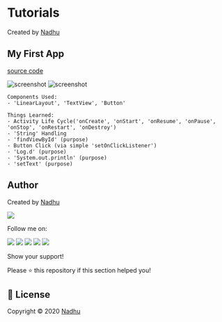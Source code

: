 # Tutorials
Created by [Nadhu](https://github.com/iamnadhu)

## My First App

[source code](https://github.com/iamnadhu/nadhu014-android/tree/master/tutorials/my-first-app)

![screenshot](https://github.com/iamnadhu/nadhu014-android/blob/master/screenshots/my-first-app/01.jpg)
![screenshot](https://github.com/iamnadhu/nadhu014-android/blob/master/screenshots/my-first-app/02.jpg)
```
Components Used:
- 'LinearLayout', 'TextView', 'Button'

Things Learned:
- Activity Life Cycle('onCreate', 'onStart', 'onResume', 'onPause', 'onStop', 'onRestart', 'onDestroy')
- 'String' Handling
- 'findViewById' (purpose)
- Button Click (via simple 'setOnClickListener')
- 'Log.d' (purpose)
- 'System.out.println' (purpose)
- 'setText' (purpose)
```

## Author 
Created by [Nadhu](https://github.com/iamnadhu)

[<img src="https://github.com/iamnadhu/nadhu014-android/blob/master/screenshots/private/nadhu.jpg">](https://github.com/iamnadhu)

Follow me on: 

[<img src="https://github.com/iamnadhu/nadhu014-android/blob/master/screenshots/private/instagram-icon.png">](https://www.instagram.com/iamnadhu/)
[<img src="https://github.com/iamnadhu/nadhu014-android/blob/master/screenshots/private/whatsapp-icon.png">](https://api.whatsapp.com/send?phone=917293451396&lang=en)
[<img src="https://github.com/iamnadhu/nadhu014-android/blob/master/screenshots/private/facebook-icon.png">](https://www.facebook.com/iamnadhu/)
[<img src="https://github.com/iamnadhu/nadhu014-android/blob/master/screenshots/private/linkedin-icon.png">](https://www.linkedin.com/in/iamnadhu/)
[<img src="https://github.com/iamnadhu/nadhu014-android/blob/master/screenshots/private/telegram-icon.png">](https://t.me/iamnadhu)

Show your support!

Please ⭐️   this repository if this section helped you!


## 📝 License
Copyright © 2020 [Nadhu](https://github.com/iamnadhu)
